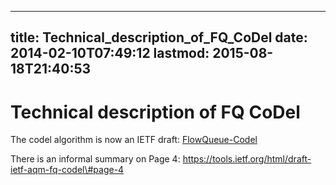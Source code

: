 
---
title: Technical_description_of_FQ_CoDel
date: 2014-02-10T07:49:12
lastmod: 2015-08-18T21:40:53
---
Technical description of FQ CoDel
=================================

The codel algorithm is now an IETF draft:
[FlowQueue-Codel](https://tools.ietf.org/html/draft-ietf-aqm-fq-codel)

There is an informal summary on Page 4:
https://tools.ietf.org/html/draft-ietf-aqm-fq-codel\#page-4
